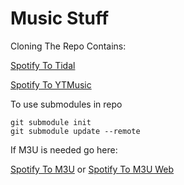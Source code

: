 # Music Stuff

Cloning The Repo Contains:

[Spotify To Tidal](https://github.com/spotify2tidal/spotify_to_tidal)

[Spotify To YTMusic](https://github.com/linsomniac/spotify_to_ytmusic)

To use submodules in repo

```
git submodule init
git submodule update --remote
```

If M3U is needed go here:

[Spotify To M3U](https://github.com/TypNull/SpotifyToM3U) or [Spotify To M3U Web](https://lukasticky.gitlab.io/spotify-to-m3u)

